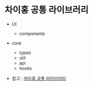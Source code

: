 # 차이홍 공통 라이브러리

- UI
  - components
- core

  - types
  - util
  - api
  - hooks

- 참고 : [차이홍 공통 라이브러리](../../packages/chai-ui-v2/readme.md)
